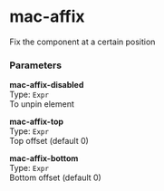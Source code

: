 
mac-affix
===
Fix the component at a certain position  
  
  
### Parameters
**mac-affix-disabled**  
Type: `Expr`  
To unpin element  
  
**mac-affix-top**  
Type: `Expr`  
Top offset (default 0)  
  
**mac-affix-bottom**  
Type: `Expr`  
Bottom offset (default 0)  
  

